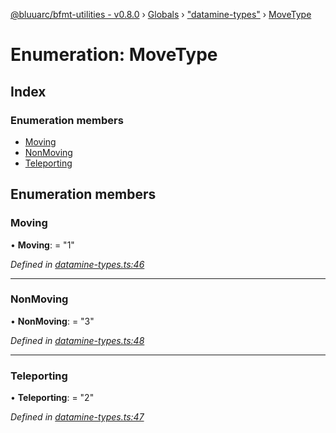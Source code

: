 [@bluuarc/bfmt-utilities - v0.8.0](../README.md) › [Globals](../globals.md) › ["datamine-types"](../modules/_datamine_types_.md) › [MoveType](_datamine_types_.movetype.md)

# Enumeration: MoveType

## Index

### Enumeration members

* [Moving](_datamine_types_.movetype.md#moving)
* [NonMoving](_datamine_types_.movetype.md#nonmoving)
* [Teleporting](_datamine_types_.movetype.md#teleporting)

## Enumeration members

###  Moving

• **Moving**: = "1"

*Defined in [datamine-types.ts:46](https://github.com/BluuArc/bfmt-utilities/blob/master/src/datamine-types.ts#L46)*

___

###  NonMoving

• **NonMoving**: = "3"

*Defined in [datamine-types.ts:48](https://github.com/BluuArc/bfmt-utilities/blob/master/src/datamine-types.ts#L48)*

___

###  Teleporting

• **Teleporting**: = "2"

*Defined in [datamine-types.ts:47](https://github.com/BluuArc/bfmt-utilities/blob/master/src/datamine-types.ts#L47)*
